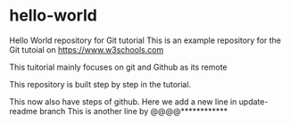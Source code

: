 # hello-world
Hello World repository for Git tutorial
This is an example repository for the Git tutoial on https://www.w3schools.com

This tuitorial mainly focuses on git and Github as its remote

This repository is built step by step in the tutorial.

This now also have steps of github.
Here we add a new line in update-readme branch
This is another line by @@@@************